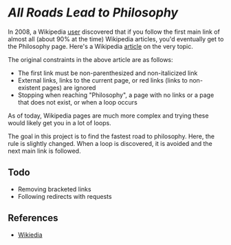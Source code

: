 # _All Roads Lead to Philosophy_

In 2008, a Wikipedia [user](https://en.wikipedia.org/wiki/User:Mark_J) discovered that if you follow the first main link of almost all (about 90% at the time) Wikipedia articles, you'd eventually get to the Philosophy page. Here's a Wikipedia [article](https://en.wikipedia.org/wiki/Wikipedia:Getting_to_Philosophy) on the very topic.

The original constraints in the above article are as follows:
- The first link must be non-parenthesized and non-italicized link
- External links, links to the current page, or red links (links to non-existent pages) are ignored
- Stopping when reaching "Philosophy", a page with no links or a page that does not exist, or when a loop occurs

As of today, Wikipedia pages are much more complex and trying these would likely get you in a lot of loops.

The goal in this project is to find the fastest road to philosophy. Here, the rule is slightly changed. When a loop is discovered, it is avoided and the next main link is followed.

## Todo
- Removing bracketed links
- Following redirects with requests

## References
- [Wikiedia](https://en.wikipedia.org/wiki/Wikipedia:Getting_to_Philosophy)